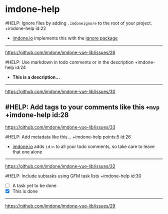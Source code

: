 imdone-help
====

#HELP: Ignore files by adding `.imdoneignore` to the root of your project. +imdone-help id:22
 - [imdone.io](https://imdone.io) implements this with the [ignore package](https://www.npmjs.com/package/ignore)
 ----
 <https://github.com/imdone/imdone-vue-lib/issues/26>

#HELP: Use markdown in todo comments or in the description +imdone-help id:24
 - **This is a description...**
 ----
 <https://github.com/imdone/imdone-vue-lib/issues/30>

#HELP: Add tags to your comments like this `+mvp` +imdone-help id:28
 ----
 <https://github.com/imdone/imdone-vue-lib/issues/33>

#HELP: Add metadata like this... +imdone-help points:5 id:26
 - [imdone.io](https://imdone.io) adds `id:n` to all your todo comments, so take care to leave that one alone
 ----
 <https://github.com/imdone/imdone-vue-lib/issues/32>

#HELP: Include subtasks using GFM task lists +imdone-help id:30
 - [ ] A task yet to be done
 - [x] This is done
 ----
 <https://github.com/imdone/imdone-vue-lib/issues/29>
